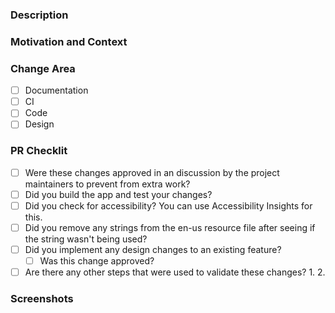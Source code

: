 ### Description

### Motivation and Context

### Change Area

- [ ] Documentation
- [ ] CI
- [ ] Code
- [ ] Design

### PR Checklit

- [ ] Were these changes approved in an discussion by the project maintainers to prevent from extra work?
- [ ] Did you build the app and test your changes?
- [ ] Did you check for accessibility? You can use Accessibility Insights for this.
- [ ] Did you remove any strings from the en-us resource file after seeing if the string wasn't being used? 
- [ ] Did you implement any design changes to an existing feature?
   - [ ] Was this change approved?
- [ ] Are there any other steps that were used to validate these changes?
   1. 
   2. 

### Screenshots
